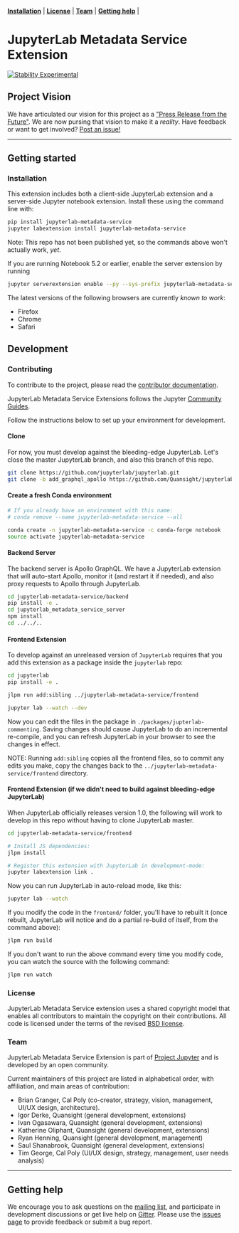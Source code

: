 **[Installation](#installation)** |
**[License](#license)** |
**[Team](#team)** |
**[Getting help](#getting-help)** |

# JupyterLab Metadata Service Extension

[![Stability Experimental](https://img.shields.io/badge/stability-experimental-red.svg)](https://img.shields.io/badge/stability-experimental-red.svg)

## Project Vision

We have articulated our vision for this project as a ["Press Release from the Future"](./press_release.md). We are now pursing that vision to make it a _reality_. Have feedback or want to get involved? [Post an issue!](https://github.com/jupyterlab/jupyterlab-metadata-service/issues/new)

---

## Getting started

### Installation

This extension includes both a client-side JupyterLab extension and a server-side Jupyter notebook extension. Install these using the command line with:

```bash
pip install jupyterlab-metadata-service
jupyter labextension install jupyterlab-metadata-service
```

Note: This repo has not been published yet, so the commands above won't actually work, _yet_.

If you are running Notebook 5.2 or earlier, enable the server extension by running

```bash
jupyter serverextension enable --py --sys-prefix jupyterlab-metadata-service
```

The latest versions of the following browsers are currently _known to work_:

- Firefox
- Chrome
- Safari


## Development

### Contributing

To contribute to the project, please read the [contributor documentation](CONTRIBUTING.md).

JupyterLab Metadata Service Extensions follows the Jupyter [Community Guides](https://jupyter.readthedocs.io/en/latest/community/content-community.html).

Follow the instructions below to set up your environment for development.

#### Clone

For now, you must develop against the bleeding-edge JupyterLab. Let's close the master JupyterLab branch, and also this branch of this repo.

```bash
git clone https://github.com/jupyterlab/jupyterlab.git
git clone -b add_graphql_apollo https://github.com/Quansight/jupyterlab-metadata-service.git
```

#### Create a fresh Conda environment

```bash
# If you already have an environment with this name:
# conda remove --name jupyterlab-metadata-service --all

conda create -n jupyterlab-metadata-service -c conda-forge notebook
source activate jupyterlab-metadata-service
```

#### Backend Server

The backend server is Apollo GraphQL. We have a JupyterLab extension that will auto-start Apollo, monitor it (and restart it if needed), and also proxy requests to Apollo through JupyterLab.

```bash
cd jupyterlab-metadata-service/backend
pip install -e .
cd jupyterlab_metadata_service_server
npm install
cd ../../..
```

#### Frontend Extension

To develop against an unreleased version of `JupyterLab` requires that you add this extension
as a package inside the `jupyterlab` repo:

```bash
cd jupyterlab
pip install -e .

jlpm run add:sibling ../jupyterlab-metadata-service/frontend

jupyter lab --watch --dev
```

Now you can edit the files in the package in `./packages/jupterlab-commenting`. Saving changes should cause JupyterLab to do an incremental re-compile, and you can refresh JupyterLab in your browser to see the changes in effect.

NOTE: Running `add:sibling` copies all the frontend files, so to commit any edits you make, copy the changes back to the `../jupyterlab-metadata-service/frontend` directory.


#### Frontend Extension (if we didn't need to build against bleeding-edge JupyterLab)

When JupyterLab officially releases version 1.0, the following will work to develop in this repo without having to clone JupyterLab master.

```bash
cd jupyterlab-metadata-service/frontend

# Install JS dependencies:
jlpm install

# Register this extension with JupyterLab in development-mode:
jupyter labextension link .
```

Now you can run JupyterLab in auto-reload mode, like this:
```bash
jupyter lab --watch
```

If you modify the code in the `frontend/` folder, you'll have to rebuilt it (once rebuilt, JupyterLab will notice and do a partial re-build of itself, from the command above):
```bash
jlpm run build
```

If you don't want to run the above command every time you modify code, you can watch the source with the following command:
```bash
jlpm run watch
```

### License

JupyterLab Metadata Service extension uses a shared copyright model that enables all contributors to maintain the
copyright on their contributions. All code is licensed under the terms of the revised [BSD license](https://github.com/jupyterlab/jupyterlab-metadata-service/blob/master/LICENSE).

### Team

JupyterLab Metadata Service Extension is part of [Project Jupyter](http://jupyter.org/) and is developed by an open community.

Current maintainers of this project are listed in alphabetical order, with affiliation, and main areas of contribution:


- Brian Granger, Cal Poly (co-creator, strategy, vision, management, UI/UX design,
  architecture).
- Igor Derke, Quansight (general development, extensions)
- Ivan Ogasawara, Quansight (general development, extensions)
- Katherine Oliphant, Quansight (general development, extensions)
- Ryan Henning, Quansight (general development, management)
- Saul Shanabrook, Quansight (general development, extensions)
- Tim George, Cal Poly (UI/UX design, strategy, management, user needs analysis)

---

## Getting help

We encourage you to ask questions on the [mailing list](https://groups.google.com/forum/#!forum/jupyter),
and participate in development discussions or get live help on [Gitter](https://gitter.im/jupyterlab/jupyterlab). Please use the [issues page](https://github.com/jupyterlab/jupyterlab-metadata-service/issues) to provide feedback or submit a bug report.
